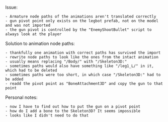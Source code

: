 Issue:

    - Armature node paths of the animations aren't translated correctly
    - gun pivot point only exists on the legbot prefab, not on the model and was not imported
    - the gun pivot is controlled by the "EnemyShootBullet" script to always look at the player

Solution to animation node paths:

    - thankfully one animation with correct paths has survived the import
    - rewrite node paths to look like the ones from the intact animation
    - usually means replacing "/Body/" with "/Skeleton3D:"
    - sometimes paths would also have something like "/leg1_L/" in it, which had to be deleted
    - sometimes paths were too short, in which case "/Skeleton3D:" had to be added
    - readd the pivot point as "BoneAttachment3D" and copy the gun to that point

Personal notes:
    
    - now I have to find out how to put the gun on a pivot point
    - how do I add a bone to the Skeleton3D? It seems impossible
    - looks like I didn't need to do that